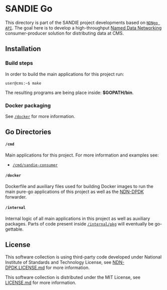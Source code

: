 # SANDIE Go
This directory is part of the SANDIE project developments based on [`NDNgo API`](https://github.com/usnistgov/ndn-dpdk/tree/master/ndn). The goal here is to develop a high-throughput [Named Data Networking](https://named-data.net/) consumer-producer solution for distributing data at CMS.

## Installation

### Build steps

In order to build the main applications for this project run:
```console
user@cms:~$ make
```

The resulting programs are being place inside: **$GOPATH/bin**.

### Docker packaging

See [`/docker`](./docker) for more information.

## Go Directories

#### `/cmd`

Main applications for this project. For more information and examples see:

* [`/cmd/sandie-consumer`](./cmd/sandie-consumer)

#### `/docker`

Dockerfile and auxiliary files used for building Docker images to run the main pure-go applications of this project
as well as the [NDN-DPDK](https://github.com/usnistgov/ndn-dpdk) forwarder.

#### `/internal`

Internal logic of all main applications in this project as well as auxiliary packages. Parts of code present inside
[`/internal/pkg`](./internal/pkg) will eventually be go-gettable.

## License

This software collection is using third-party code developed under National Institute of Standards and Technology License,
see [NDN-DPDK.LICENSE.md](./NDN-DPDK.LICENSE.md) for more information.

This software collection is distributed under the MIT License, see [LICENSE.md](../LICENSE.md) for more information.
